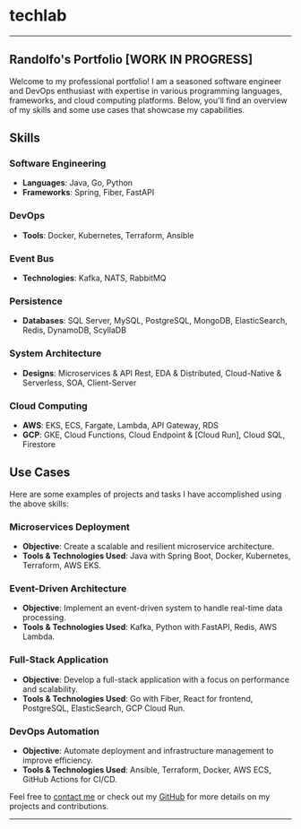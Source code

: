 # techlab
---

## Randolfo's Portfolio [WORK IN PROGRESS]

Welcome to my professional portfolio! I am a seasoned software engineer and DevOps enthusiast with expertise in various programming languages, frameworks, and cloud computing platforms. Below, you'll find an overview of my skills and some use cases that showcase my capabilities.

## Skills

### Software Engineering
- **Languages**: Java, Go, Python
- **Frameworks**: Spring, Fiber, FastAPI

### DevOps
- **Tools**: Docker, Kubernetes, Terraform, Ansible

### Event Bus
- **Technologies**: Kafka, NATS, RabbitMQ

### Persistence
- **Databases**: SQL Server, MySQL, PostgreSQL, MongoDB, ElasticSearch, Redis, DynamoDB, ScyllaDB

### System Architecture
- **Designs**: Microservices & API Rest, EDA & Distributed, Cloud-Native & Serverless, SOA, Client-Server

### Cloud Computing
- **AWS**: EKS, ECS, Fargate, Lambda, API Gateway, RDS
- **GCP**: GKE, Cloud Functions, Cloud Endpoint & [Cloud Run], Cloud SQL, Firestore

## Use Cases

Here are some examples of projects and tasks I have accomplished using the above skills:

### Microservices Deployment
- **Objective**: Create a scalable and resilient microservice architecture.
- **Tools & Technologies Used**: Java with Spring Boot, Docker, Kubernetes, Terraform, AWS EKS.

### Event-Driven Architecture
- **Objective**: Implement an event-driven system to handle real-time data processing.
- **Tools & Technologies Used**: Kafka, Python with FastAPI, Redis, AWS Lambda.

### Full-Stack Application
- **Objective**: Develop a full-stack application with a focus on performance and scalability.
- **Tools & Technologies Used**: Go with Fiber, React for frontend, PostgreSQL, ElasticSearch, GCP Cloud Run.

### DevOps Automation
- **Objective**: Automate deployment and infrastructure management to improve efficiency.
- **Tools & Technologies Used**: Ansible, Terraform, Docker, AWS ECS, GitHub Actions for CI/CD.

Feel free to [contact me](mailto:castillo.randolfo@gmail.com) or check out my [GitHub](https://github.com/rcastillo9x) for more details on my projects and contributions.

---